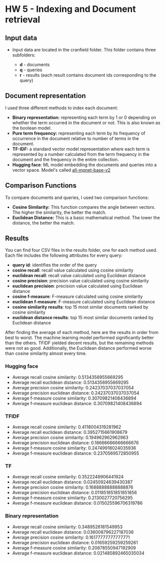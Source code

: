 # HW 5 - Indexing and Document retrieval

## Input data

-   Input data are located in the cranfield folder. This folder contains three subfolders:

    -   **d** - documents
    -   **q** - queries
    -   **r** - results (each result contains document ids corresponding to the query)

## Document representation

I used three different methods to index each document:

-   **Binary representation:** representing each term by 1 or 0 depending on whether the term occurred in the document or not. This is also known as the boolean model.
-   **Pure term frequency:** representing each term by its frequency of occurrence in the document relative to number of terms in the document.
-   **TF-IDF:** a standard vector model representation where each term is represented by a number calculated from the term frequency in the document and the frequency in the entire collection.
- **Hugging face**: ML model embedding the documents and queries into a vector space. Model's called [all-mpnet-base-v2](https://huggingface.co/sentence-transformers/all-mpnet-base-v2)


## Comparison Functions

To compare documents and queries, I used two comparison functions:

- **Cosine Similarity:** This function compares the angle between vectors. The higher the similarity, the better the match.
- **Euclidean Distance:** This is a basic mathematical method. The lower the distance, the better the match.

## Results

You can find four CSV files in the results folder, one for each method used. Each file includes the following attributes for every query:

- **query id**: identifies the order of the query
- **cosine recall**: recall value calculated using cosine similarity
- **euclidean recall**: recall value calculated using Euclidean distance
- **cosine precision**: precision value calculated using cosine similarity
- **euclidean precision**: precision value calculated using Euclidean distance
- **cosine f-measure**: F-measure calculated using cosine similarity
- **euclidean f-measure**: F-measure calculated using Euclidean distance
- **cosine similarity results**: top 15 most similar documents ranked by cosine similarity
- **euclidean distance results**: top 15 most similar documents ranked by Euclidean distance

After finding the average of each method, here are the results in order from best to worst. The machine learning model performed significantly better than the others. TFIDF yielded decent results, but the remaining methods were not as good. Additionally, the Euclidean distance performed worse than cosine similarity almost every time.

### Hugging face
- Average recall cosine similarity: 0.5134356955669295
- Average recall euclidean distance: 0.5134356955669295
- Average precision cosine similarity: 0.24237037037037054
- Average precision euclidean distance: 0.24237037037037054
- Average f-measure cosine similarity: 0.30709821408436894
- Average f-measure euclidean distance: 0.30709821408436894

### TFIDF
- Average recall cosine similarity: 0.4118004319281962
- Average recall euclidean distance: 0.3952715661908679
- Average precision cosine similarity: 0.194962962962963
- Average precision euclidean distance: 0.18666666666666676
- Average f-measure cosine similarity: 0.24749918024035936
- Average f-measure euclidean distance: 0.2370569572850955

### TF
- Average recall cosine similarity: 0.3522248906441924
- Average recall euclidean distance: 0.02450924639430387
- Average precision cosine similarity: 0.16888888888888876
- Average precision euclidean distance: 0.011851851851851856
- Average f-measure cosine similarity: 0.2130027720756295
- Average f-measure euclidean distance: 0.015025596706319786

### Binary representation
- Average recall cosine similarity: 0.3489526181549953
- Average recall euclidean distance: 0.036008796227187036
- Average precision cosine similarity: 0.16177777777777771
- Average precision euclidean distance: 0.01659259259259261
- Average f-measure cosine similarity: 0.20678550947192909
- Average f-measure euclidean distance: 0.021485892465035034
